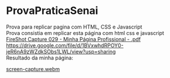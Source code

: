 # ProvaPraticaSenai
Prova para replicar pagina com HTML, CSS e Javascript<br/>
Prova consistia em replicar esta página com html css e javascript<br/>
[FireShot Capture 029 - Minha Página Profissional - .pdf](https://github.com/user-attachments/files/17153508/FireShot.Capture.029.-.Minha.Pagina.Profissional.-.pdf)<br/>
https://drive.google.com/file/d/1BVxwhdRPOY0-jeR6nA9zWZdkSObs1LWL/view?usp=sharing<br/>
Resultado da minha página: 

[screen-capture.webm](https://github.com/user-attachments/assets/5ba796a5-ee62-4c28-93d5-a076592946b5)
